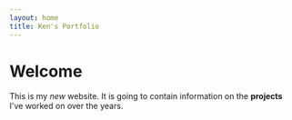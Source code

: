 ```yaml
---
layout: home
title: Ken's Portfolio
---
```


# Welcome

This is my _new_ website. It is going to contain information on the **projects** I've worked on over the years.
